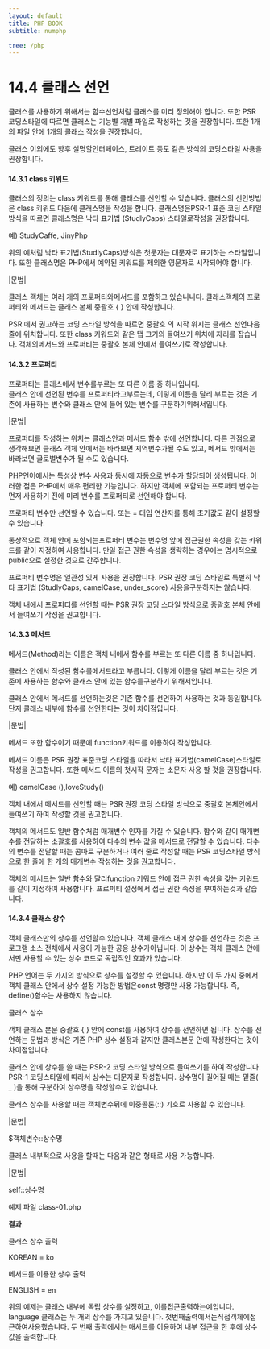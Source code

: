 ```yaml
---
layout: default
title: PHP BOOK
subtitle: numphp

tree: /php
---
```


# 14.4 클래스 선언

클래스를 사용하기 위해서는 함수선언처럼 클래스를 미리 정의해야 합니다. 또한 PSR 코딩스타일에 따르면 클래스는 기능별 개별 파일로 작성하는 것을 권장합니다. 또한 1개의 파일 안에 1개의 클래스 작성을 권장합니다.

클래스 이외에도 향후 설명할인터페이스, 트레이트 등도 같은 방식의 코딩스타일 사용을 권장합니다.


#### 14.3.1 class 키워드

클래스의 정의는 class 키워드를 통해 클래스를 선언할 수 있습니다. 클래스의 선언방법은 class 키워드 다음에 클래스명을 작성을 합니다. 클래스명은PSR-1 표준 코딩 스타일 방식을 따르면 클래스명은 낙타 표기법 (StudlyCaps) 스타일로작성을 권장합니다.

예) StudyCaffe, JinyPhp

위의 예처럼 낙타 표기법(StudlyCaps)방식은 첫문자는 대문자로 표기하는 스타일입니다.
또한 클래스명은 PHP에서 예약된 키워드를 제외한 영문자로 시작되어야 합니다.

|문법|

클래스 객체는 여러 개의 프로퍼티와메서드를 포함하고 있습니니다.  클래스객체의 프로퍼티와 메서드는 클래스 본체 중괄호 { } 안에 작성합니다.

PSR 에서 권고하는 코딩 스타일 방식을 따르면 중괄호 의 시작 위지는 클래스 선언다음  줄에 위치합니다. 또한 class 키워드와 같은 탭 크기의 들여쓰기 위치에 자리를 잡습니다. 객체의메서드와 프로퍼티는 중괄호 본체 안에서 들여쓰기로 작성합니다.

 

#### 14.3.2 프로퍼티

프로퍼티는 클래스에서 변수를부르는 또 다른 이름 중 하나입니다.  
클래스 안에 선언된 변수를 프로퍼티라고부르는데, 이렇게 이름을 달리 부르는 것은 기존에 사용하는 변수와 클래스 안에 들어 있는 변수를 구분하기위해서입니다.

|문법|

프로퍼티를 작성하는 위치는 클래스안과 메서드 함수 밖에 선언합니다. 다른 관점으로 생각해보면 클래스 객체 안에서는 바라보면 지역변수가될 수도 있고, 메서드 밖에서는 바라보면 글로벌변수가 될 수도 있습니다.

PHP언어에서는 특성상 변수 사용과 동시에 자동으로 변수가 할당되어 생성됩니다. 이러한 점은 PHP에서 매우 편리한 기능입니다. 하지만 객체에 포함되는 프로퍼티 변수는 먼저 사용하기 전에 미리 변수를 프로퍼티로 선언해야 합니다.

프로퍼티 변수만 선언할 수 있습니다. 또는 = 대입 연산자를 통해 초기값도 같이 설정할 수 있습니다.

통상적으로 객체 안에 포함되는프로퍼티 변수는 변수명 앞에 접근권한 속성을 갖는 키워드를 같이 지정하여 사용합니다. 만일 접근 권한 속성을 생략하는 경우에는 명시적으로 public으로 설정한 것으로 간주합니다.

프로퍼티 변수명은 일관성 있게 사용을 권장합니다. PSR 권장 코딩 스타일로 특별히 낙타 표기법 (StudlyCaps, camelCase, under_score) 사용을구분하지는 않습니다. 

객체 내에서 프로퍼티를 선언할 때는 PSR 권장 코딩 스타일 방식으로 중괄호 본체 안에서 들여쓰기 작성을 권고합니다.

#### 14.3.3 메서드

메서드(Method)라는 이름은 객체 내에서 함수를 부르는 또 다른 이름 중 하나입니다.  

클래스 안에서 작성된 함수를메서드라고 부릅니다. 이렇게 이름을 달리 부르는 것은 기존에 사용하는 함수와 클래스 안에 있는 함수를구분하기 위해서입니다.

클래스 안에서 메서드를 선언하는것은 기존 함수를 선언하여 사용하는 것과 동일합니다. 단지 클래스 내부에 함수를 선언한다는 것이 차이점입니다.

|문법|

메서드 또한 함수이기 때문에 function키워드를 이용하여 작성합니다.

메서드 이름은 PSR 권장 표준코딩 스타일을 따라서 낙타 표기법(camelCase)스타일로 작성을 권고합니다. 또한 메서드 이름의 첫시작 문자는 소문자 사용 할 것을 권장합니다.

예) camelCase (),loveStudy()

객체 내에서 메서드를 선언할 때는 PSR 권장 코딩 스타일 방식으로 중괄호 본체안에서 들여쓰기 하여 작성할 것을 권고합니다.

객체의 메서드도 일반 함수처럼 매개변수 인자를 가질 수 있습니다. 함수와 같이 매개변수를 전달하는 소괄호를 사용하여 다수의 변수 값을 메서드로 전달할 수 있습니다. 다수의 변수를 전달할 때는 콤마로 구분하거나 여러 줄로 작성할 때는 PSR 코딩스타일 방식으로 한 줄에 한 개의 매개변수 작성하는 것을 권고합니다.

객체의 메서드는 일반 함수와 달리function 키워드 안에 접근 권한 속성을 갖는 키워드를 같이 지정하여 사용합니다. 프로퍼티 설정에서 접근 권한 속성을 부여하는것과 같습니다.

#### 14.3.4 클래스 상수

객체 클래스만의 상수를 선언할수 있습니다. 객체 클래스 내에 상수를 선언하는 것은 프로그램 소스 전체에서 사용이 가능한 공용 상수가아닙니다. 이 상수는 객체 클래스 안에서만 사용할 수 있는 상수 코드로 독립적인 효과가 있습니다.  

PHP 언어는 두 가지의 방식으로 상수를 설정할 수 있습니다. 하지만 이 두 가지 중에서 객체 클래스 안에서 상수 설정 가능한 방법은const 명령만 사용 가능합니다. 즉, define()함수는 사용하지 않습니다.  

클래스 상수

객체 클래스 본문 중괄호 { } 안에 const를 사용하여 상수를 선언하면 됩니다. 상수를 선언하는 문법과 방식은 기존 PHP 상수 설정과 같지만 클래스본문 안에 작성한다는 것이 차이점입니다.

클래스 안에 상수를 쓸 때는 PSR-2 코딩 스타일 방식으로 들여쓰기를 하여 작성합니다. PSR-1 코딩스타일에 따라서 상수는 대문자로 작성합니다. 상수명이 길어질 때는 밑줄( _ )을 통해 구분하여 상수명을 작성할수도 있습니다.

클래스 상수를 사용할 때는 객체변수뒤에 이중콜론(::) 기호로 사용할 수 있습니다.


|문법|

$객체변수::상수명

 

클래스 내부적으로 사용을 할때는 다음과 같은 형태로 사용 가능합니다.

 

|문법|

self::상수명

예제 파일 class-01.php

 

**결과**

클래스 상수 출력

KOREAN = ko

메서드를 이용한 상수 출력

ENGLISH = en

 

위의 예제는 클래스 내부에 독립 상수를 설정하고, 이를접근출력하는예입니다. language 클래스는 두 개의 상수를 가지고 있습니다. 첫번째출력에서는직접객체에접근하여사용했습니다. 두 번째 출력에서는 매서드를 이용하여 내부 접근을 한 후에 상수값을 출력합니다.

 

 

